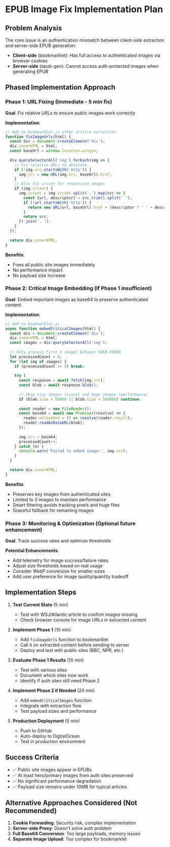 # EPUB Image Fix Implementation Plan

## Problem Analysis
The core issue is an authentication mismatch between client-side extraction and server-side EPUB generation:
- **Client-side** (bookmarklet): Has full access to authenticated images via browser cookies
- **Server-side** (epub-gen): Cannot access auth-protected images when generating EPUB

## Phased Implementation Approach

### Phase 1: URL Fixing (Immediate - 5 min fix)
**Goal**: Fix relative URLs to ensure public images work correctly

**Implementation**:
```javascript
// Add to bookmarklet.js after article extraction
function fixImageUrls(html) {
  const div = document.createElement('div');
  div.innerHTML = html;
  const baseUrl = window.location.origin;
  
  div.querySelectorAll('img').forEach(img => {
    // Fix relative URLs to absolute
    if (!img.src.startsWith('http')) {
      img.src = new URL(img.src, baseUrl).href;
    }
    // Also fix srcset for responsive images
    if (img.srcset) {
      img.srcset = img.srcset.split(',').map(src => {
        const [url, descriptor] = src.trim().split(' ');
        if (!url.startsWith('http')) {
          return new URL(url, baseUrl).href + (descriptor ? ' ' + descriptor : '');
        }
        return src;
      }).join(', ');
    }
  });
  
  return div.innerHTML;
}
```

**Benefits**:
- Fixes all public site images immediately
- No performance impact
- No payload size increase

### Phase 2: Critical Image Embedding (If Phase 1 insufficient)
**Goal**: Embed important images as base64 to preserve authenticated content

**Implementation**:
```javascript
// Add to bookmarklet.js
async function embedCriticalImages(html) {
  const div = document.createElement('div');
  div.innerHTML = html;
  const images = div.querySelectorAll('img');
  
  // Only process first 3 images between 50KB-500KB
  let processedCount = 0;
  for (let img of images) {
    if (processedCount >= 3) break;
    
    try {
      const response = await fetch(img.src);
      const blob = await response.blob();
      
      // Skip tiny images (icons) and huge images (performance)
      if (blob.size < 50000 || blob.size > 500000) continue;
      
      const reader = new FileReader();
      const base64 = await new Promise((resolve) => {
        reader.onloadend = () => resolve(reader.result);
        reader.readAsDataURL(blob);
      });
      
      img.src = base64;
      processedCount++;
    } catch (e) {
      console.warn('Failed to embed image:', img.src);
    }
  }
  
  return div.innerHTML;
}
```

**Benefits**:
- Preserves key images from authenticated sites
- Limited to 3 images to maintain performance
- Smart filtering avoids tracking pixels and huge files
- Graceful fallback for remaining images

### Phase 3: Monitoring & Optimization (Optional future enhancement)
**Goal**: Track success rates and optimize thresholds

**Potential Enhancements**:
- Add telemetry for image success/failure rates
- Adjust size thresholds based on real usage
- Consider WebP conversion for smaller sizes
- Add user preference for image quality/quantity tradeoff

## Implementation Steps

1. **Test Current State** (5 min)
   - Test with WSJ/Atlantic article to confirm images missing
   - Check browser console for image URLs in extracted content

2. **Implement Phase 1** (10 min)
   - Add `fixImageUrls` function to bookmarklet
   - Call it on extracted content before sending to server
   - Deploy and test with public sites (BBC, NPR, etc.)

3. **Evaluate Phase 1 Results** (10 min)
   - Test with various sites
   - Document which sites now work
   - Identify if auth sites still need Phase 2

4. **Implement Phase 2 if Needed** (20 min)
   - Add `embedCriticalImages` function
   - Integrate with extraction flow
   - Test payload sizes and performance

5. **Production Deployment** (5 min)
   - Push to GitHub
   - Auto-deploy to DigitalOcean
   - Test in production environment

## Success Criteria
- ✅ Public site images appear in EPUBs
- ✅ At least hero/primary images from auth sites preserved
- ✅ No significant performance degradation
- ✅ Payload size remains under 10MB for typical articles

## Alternative Approaches Considered (Not Recommended)
1. **Cookie Forwarding**: Security risk, complex implementation
2. **Server-side Proxy**: Doesn't solve auth problem
3. **Full Base64 Conversion**: Too large payloads, memory issues
4. **Separate Image Upload**: Too complex for bookmarklet